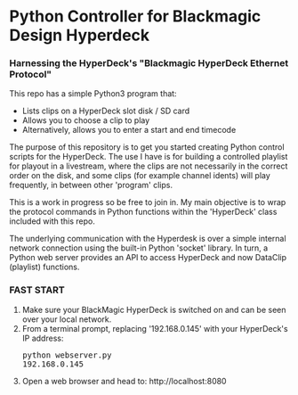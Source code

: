 # Python Controller for Blackmagic Design Hyperdeck
### Harnessing the HyperDeck's "Blackmagic HyperDeck Ethernet Protocol"

This repo has a simple Python3 program that:
* Lists clips on a HyperDeck slot disk / SD card
* Allows you to choose a clip to play
* Alternatively, allows you to enter a start and end timecode

The purpose of this repository is to get you started creating Python control scripts for the HyperDeck.
The use I have is for building a controlled playlist for playout in a livestream, where the clips are
not necessarily in the correct order on the disk, and some clips (for example channel idents) will play frequently,
in between other 'program' clips.

This is a work in progress so be free to join in. My main objective is to wrap the protocol commands in 
Python functions within the 'HyperDeck' class included with this repo.

The underlying communication with the Hyperdesk is over a simple internal network connection using the 
built-in Python 'socket' library. 
In turn, a Python web server provides an API to access HyperDeck and now DataClip (playlist)
functions.
### FAST START ###
1. Make sure your BlackMagic HyperDeck is switched on and can be seen over your local network.
2. From a terminal prompt, replacing '192.168.0.145' with your HyperDeck's IP address: <pre>python webserver.py 192.168.0.145</pre>
3. Open a web browser and head to: http://localhost:8080